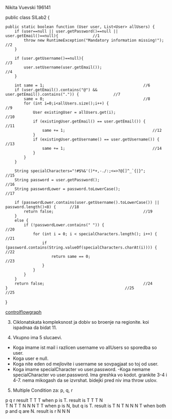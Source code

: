 Nikita Vuevski 196141

public class SILab2 {

    public static boolean function (User user, List<User> allUsers) {
        if (user==null || user.getPassword()==null || user.getEmail()==null){				//1
            throw new RuntimeException("Mandatory information missing!");				//2
        }

        if (user.getUsername()==null){									//3
            user.setUsername(user.getEmail());								//4
        }

        int same = 1;											//6
        if (user.getEmail().contains("@") && user.getEmail().contains(".")) {				//7
            same = 0;											//8
            for (int i=0;i<allUsers.size();i++) {							//9
                User existingUser = allUsers.get(i);							//10
                if (existingUser.getEmail() == user.getEmail()) {					//11
                    same += 1;										//12
                }
                if (existingUser.getUsername() == user.getUsername()) {					//13
                    same += 1;										//14
                }
            }
        }

        String specialCharacters="!#$%&'()*+,-./:;<=>?@[]^_`{|}";					//15
        String password = user.getPassword();								//16
        String passwordLower = password.toLowerCase();							//17

        if (passwordLower.contains(user.getUsername().toLowerCase()) || password.length()<8) {		//18
            return false;										//19
        }
        else {
            if (!passwordLower.contains(" ")) {								//20
                for (int i = 0; i < specialCharacters.length(); i++) {					//21
                    if (password.contains(String.valueOf(specialCharacters.charAt(i)))) {		//22
                        return same == 0;								//23
                    }
                }																					
            }																						
        }																							
        return false;											//24													
    }													//25											//25																						

}


[controlflowgraph](cfGraph.png)

3. Ciklonatskata kompleksnost ja dobiv so broenje na regionite. koi ispadnaa da bidat 11.

4. Vkupno ima 5 slucaevi. 
- Koga imame ist mail i razlicen username vo allUsers so sporedba so user.
- Koga user e null.
- Koga nite eden od mejlovite i username se sovpagjaat so toj od user.
- Koga imame specialCharacter vo user.password.
-Koga nemame specialCharacter vo user.password.
Ima greshka vo kodot. grankite 3-4 i 4-7. nema mikogash da se izvrshat. bidejki pred niv ima throw uslov. 
5. Multiple Condition za: p, q, r

p	q	r	result
T	T	T	when p is T. result is T
T	T	N	
T	N	T
T	N	N
N	T	T	when p is N, but q is T. result is T
N	T	N
N	N	T	when both p and q are N. result is r
N	N	N
